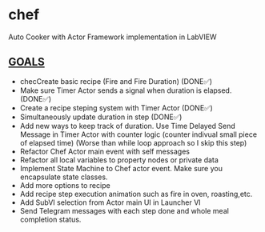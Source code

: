 # chef
Auto Cooker with Actor Framework implementation in LabVIEW


## <ins>GOALS</ins>
- checCreate basic recipe (Fire and Fire Duration) (DONE✅)
- Make sure Timer Actor sends a signal when duration is elapsed. (DONE✅)
- Create a recipe steping system with Timer Actor (DONE✅)
- Simultaneously update duration in step (DONE✅)
- Add new ways to keep track of duration. Use Time Delayed Send Message in
Timer Actor with counter logic (counter indivual small piece of elapsed time) (Worse than while loop approach
so I skip this step)
- Refactor Chef Actor main event with self messages
- Refactor all local variables to property nodes or private data
- Implement State Machine to Chef actor event. Make sure you encapsulate state classes.
- Add more options to recipe
- Add recipe step execution animation such as fire in oven, roasting,etc.
- Add SubVI selection from Actor main UI in Launcher VI
- Send Telegram messages with each step done and whole meal completion status.
